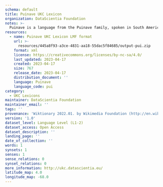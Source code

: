 ```yaml
---
schema: default
title: Puinave UKC Lexicon
organization: DataScientia Foundation
notes: >-
  Puinave is a language from the Puinave family, spoken in South America. The UKC Lexicon of Puinave is represented as a lexico-semantic network. It consists of words, word senses, synsets, as well as sense-level and synset-level relationships.
resources:
  - name: Puinave UKC Lexicon LMF format
    url: >-
      resources/445a8f93-a3ce-4831-aa18-55dac5f84685/output-pui.zip
    format: xml
    license: https://creativecommons.org/licenses/by-nc-sa/4.0/
    last_updated: 2023-04-17
    created: 2023-04-17
    size: 767
    release_date: 2023-04-17
    distribution_document: ''
    language: Puinave
    language_code: pui
category:
  - UKC Lexicons
maintainer: DataScientia Foundation
maintainer_email: ''
tags: ''
provenance: 'Wiktionary 2022.01. by Wikimedia Foundation (http://en.wiktionary.org); Princeton WordNet 2.1 by Princeton University (https://wordnet.princeton.edu)'
version: '1.0'
dataset_level: Language Level (L1-2)
dataset_access: Open Access
dataset_description: ''
landing_page: ''
date_of_collection: ''
words: 1
synsets: 1
senses: 1
sense_relations: 0
synset_relations: 0
more_information: http://ukc.datascientia.eu/
latitude_map: 4.0
longitude_map: -68.0
---
```

